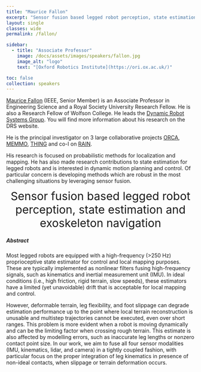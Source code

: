 ```yaml
---
title: "Maurice Fallon"
excerpt: "Sensor fusion based legged robot perception, state estimation and exoskeleton navigation"
layout: single 
classes: wide
permalink: /fallon/

sidebar:
  - title: "Associate Professor"
    image: /docs/assets/images/speakers/fallon.jpg 
    image_alt: "logo"
    text: "[Oxford Robotics Institute](https://ori.ox.ac.uk/)"

toc: false 
collection: speakers
---
```



[Maurice Fallon](https://ori.ox.ac.uk/people/maurice-fallon/) (IEEE, Senior Member) is an Associate Professor in Engineering Science and a Royal Society University Research Fellow. He is also a Research Fellow of Wolfson College. He leads the [Dynamic Robot Systems Group](https://ori.ox.ac.uk/labs/drs/). You will find more information about his research on the DRS website.

He is the principal investigator on 3 large collaborative projects [ORCA](https://ori.ox.ac.uk/projects/orca-research-hub/), [MEMMO](https://ori.ox.ac.uk/projects/memmo-memory-of-motion/), [THING](https://ori.ox.ac.uk/projects/thing-eu-project/) and co-I on [RAIN](https://ori.ox.ac.uk/projects/rain-research-hub/).

His research is focused on probabilistic methods for localization and mapping. He has also made research contributions to state estimation for legged robots and is interested in dynamic motion planning and control. Of particular concern is developing methods which are robust in the most challenging situations by leveraging sensor fusion.


<center style="font-size:30px">
Sensor fusion based legged robot perception, state estimation and exoskeleton navigation
</center>



##### Abstract


Most legged robots are equipped with a high-frequency (>250 Hz) proprioceptive state estimator for control and local mapping purposes. These are typically implemented as nonlinear filters fusing high-frequency signals, such as kinematics and inertial measurement unit (IMU). In ideal conditions (i.e., high friction, rigid terrain, slow speeds), these estimators have a limited (yet unavoidable) drift that is acceptable for local mapping and control.

 

However, deformable terrain, leg flexibility, and foot slippage can degrade estimation performance up to the point where local terrain reconstruction is unusable and multistep trajectories cannot be executed, even over short ranges. This problem is more evident when a robot is moving dynamically and can be the limiting factor when crossing rough terrain. This estimate is also affected by modelling errors, such as inaccurate leg lengths or nonzero contact point size. In our work, we aim to fuse all four sensor modalities (IMU, kinematics, lidar, and camera) in a tightly coupled fashion, with particular focus on the proper integration of leg kinematics in presence of non-ideal contacts, when slippage or terrain deformation occurs.
 

